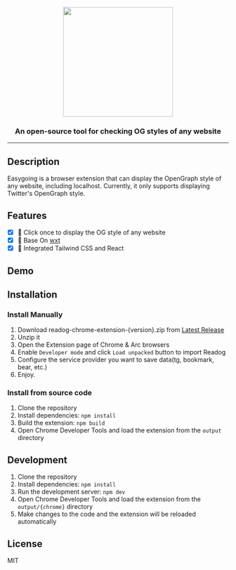 <p align="center">
	<image src="https://github.com/godruoyi/og/assets/16079222/88f540bd-944f-4642-802e-c91c8105fb19" width="250" height="250"></image>
	<br />
	<h3 align="center">An open-source tool for checking OG styles of any website</h3>
</p>
<hr>

## Description

Easygoing is a browser extension that can display the OpenGraph style of any website, including localhost. Currently, it only supports displaying Twitter's OpenGraph style.

## Features

- [x] 🌰 Click once to display the OG style of any website
- [x] 🐜 Base On [wxt](https://wxt.dev/)
- [x] 🐊 Integrated Tailwind CSS and React 

## Demo



## Installation

### Install Manually

1. Download readog-chrome-extension-{version}.zip from [Latest Release](https://github.com/godruoyi/easyog/releases)
2. Unzip it
3. Open the Extension page of Chrome & Arc browsers
4. Enable `Developer mode` and click `Load unpacked` button to import Readog
5. Configure the service provider you want to save data(tg, bookmark, bear, etc.)
6. Enjoy.

### Install from source code

1. Clone the repository
2. Install dependencies: `npm install`
3. Build the extension: `npm build`
4. Open Chrome Developer Tools and load the extension from the `output` directory

## Development

1. Clone the repository
2. Install dependencies: `npm install`
3. Run the development server: `npm dev`
4. Open Chrome Developer Tools and load the extension from the `output/{chrome}` directory
5. Make changes to the code and the extension will be reloaded automatically

## License
MIT
